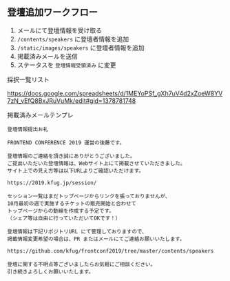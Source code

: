 ## 登壇追加ワークフロー

1. メールにて登壇情報を受け取る
2. `/contents/speakers` に登壇者情報を追加
3. `/static/images/speakers` に登壇者情報を追加
4. 掲載済みメールを送信
5. ステータスを `登壇情報受領済み` に変更


採択一覧リスト

https://docs.google.com/spreadsheets/d/1MEYoPSf_gXh7uV4d2xZoeW8YV7zN_vEfQ8BxJRuVuMk/edit#gid=1378781748


掲載済みメールテンプレ

```text
登壇情報提出お礼

FRONTEND CONFERENCE 2019 運営の後藤です。

登壇情報のご連絡を頂き誠にありがとうございました。
ご提出いただいた登壇情報は、Webサイト上にて掲載させていただきました。
サイト上での見え方等は以下URLよりご確認いただけます。

https://2019.kfug.jp/session/

セッション一覧はまだトップページからリンクを張っておりませんが、
10月最初の週で実施するチケットの販売開始と合わせて
トップページからの動線を作成する予定です。
（シェア等は自由に行っていただいてOKです！）

登壇情報は下記リポジトリURL にて管理しておりますので、
掲載情報変更希望の場合は、PR またはメールにてご連絡お願いいたします。

https://github.com/kfug/frontconf2019/tree/master/contents/speakers

登壇に関する不明点等ございましたらお気軽にご相談ください。
引き続きよろしくお願いいたします。
```

